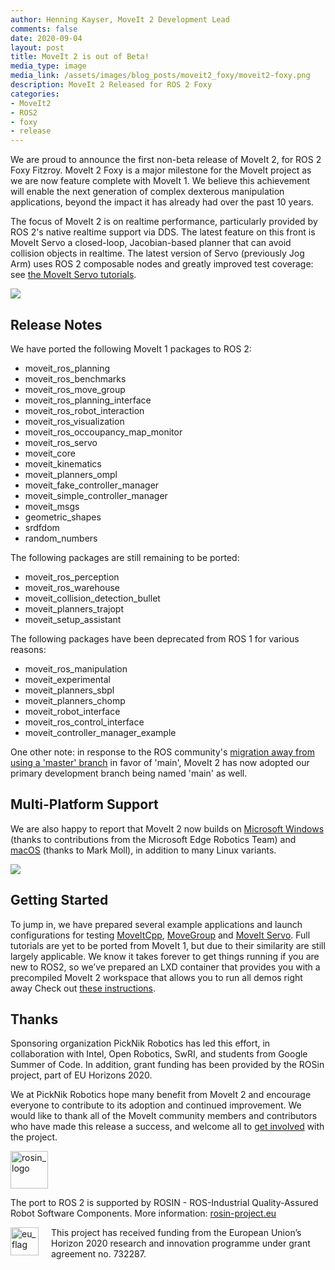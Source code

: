 ```yaml
---
author: Henning Kayser, MoveIt 2 Development Lead
comments: false
date: 2020-09-04
layout: post
title: MoveIt 2 is out of Beta!
media_type: image
media_link: /assets/images/blog_posts/moveit2_foxy/moveit2-foxy.png
description: MoveIt 2 Released for ROS 2 Foxy
categories:
- MoveIt2
- ROS2
- foxy
- release
---
```


We are proud to announce the first non-beta release of MoveIt 2, for ROS 2 Foxy Fitzroy. MoveIt 2 Foxy is a major milestone for the MoveIt project as we are now feature complete with MoveIt 1. We believe this achievement will enable the next generation of complex dexterous manipulation applications, beyond the impact it has already had over the past 10 years.

The focus of MoveIt 2 is on realtime performance, particularly provided by ROS 2's native realtime support via DDS. The latest feature on this front is MoveIt Servo a closed-loop, Jacobian-based planner that can avoid collision objects in realtime. The latest version of Servo (previously Jog Arm) uses ROS 2 composable nodes and greatly improved test coverage: see <a href="http://moveit2_tutorials.picknik.ai/doc/realtime_servo/realtime_servo_tutorial.html" target="_blank">the MoveIt Servo tutorials</a>.

![](/assets/images/blog_posts/moveit2_foxy/servo_teleop_demo.gif)

## Release Notes

We have ported the following MoveIt 1 packages to ROS 2:
- moveit_ros_planning
- moveit_ros_benchmarks
- moveit_ros_move_group
- moveit_ros_planning_interface
- moveit_ros_robot_interaction
- moveit_ros_visualization
- moveit_ros_occoupancy_map_monitor
- moveit_ros_servo
- moveit_core
- moveit_kinematics
- moveit_planners_ompl
- moveit_fake_controller_manager
- moveit_simple_controller_manager
- moveit_msgs
- geometric_shapes
- srdfdom
- random_numbers

The following packages are still remaining to be ported:
- moveit_ros_perception
- moveit_ros_warehouse
- moveit_collision_detection_bullet
- moveit_planners_trajopt
- moveit_setup_assistant

The following packages have been deprecated from ROS 1 for various reasons:
- moveit_ros_manipulation
- moveit_experimental
- moveit_planners_sbpl
- moveit_planners_chomp
- moveit_robot_interface
- moveit_ros_control_interface
- moveit_controller_manager_example

One other note: in response to the ROS community's <a href="https://github.com/ros-planning/moveit/issues/2213" target="_blank">migration away from using a 'master' branch</a> in favor of 'main', MoveIt 2 has now adopted our primary development branch being named 'main' as well.

## Multi-Platform Support

We are also happy to report that MoveIt 2 now builds on <a href="https://github.com/ros-planning/moveit2/pull/238" target="_blank">Microsoft Windows</a> (thanks to contributions from the Microsoft Edge Robotics Team) and <a href="https://github.com/ros-planning/moveit2/pull/271" target="_blank">macOS</a> (thanks to Mark Moll), in addition to many Linux variants.

[![](/assets/images/blog_posts/moveit2_foxy/os.png)][1]

## Getting Started

To jump in, we have prepared several example applications and launch configurations for testing <a href="https://github.com/ros-planning/moveit2/tree/main/moveit_demo_nodes/run_moveit_cpp" target="_blank">MoveItCpp</a>, <a href="https://github.com/ros-planning/moveit2/tree/main/moveit_demo_nodes/run_move_group" target="_blank">MoveGroup</a> and <a href="http://moveit2_tutorials.picknik.ai/doc/realtime_servo/realtime_servo_tutorial.html" target="_blank">MoveIt Servo</a>. Full tutorials are yet to be ported from MoveIt 1, but due to their similarity are still largely applicable. We know it takes forever to get things running if you are new to ROS2, so we’ve prepared an LXD container that provides you with a precompiled MoveIt 2 workspace that allows you to run all demos right away Check out <a href="https://docs.google.com/document/d/15TJ8U9vk6NBaOUkObfPLFdjzut-JsJsb__H-0mbethE/edit#heading=h.jjeryzb28kbj" target="_blank">these instructions</a>.

## Thanks

Sponsoring organization PickNik Robotics has led this effort, in collaboration with Intel, Open Robotics, SwRI, and students from Google Summer of Code. In addition, grant funding has been provided by the ROSin project, part of EU Horizons 2020.

We at PickNik Robotics hope many benefit from MoveIt 2 and encourage everyone to contribute to its adoption and continued improvement. We would like to thank all of the MoveIt community members and contributors who have made this release a success, and welcome all to <a href="https://moveit.ros.org/about/get_involved/" target="_blank">get involved</a> with the project.

<a href="https://rosin-project.eu">
  <img src="https://rosin-project.eu/wp-content/uploads/rosin_ack_logo_wide.png"
       alt="rosin_logo" height="60" >
</a>

The port to ROS 2 is supported by ROSIN - ROS-Industrial Quality-Assured Robot Software Components.
More information: <a href="https://rosin-project.eu">rosin-project.eu</a>

<img src="https://rosin-project.eu/wp-content/uploads/rosin_eu_flag.jpg"
     alt="eu_flag" height="45" align="left" style="margin-right: 20px">

This project has received funding from the European Union’s Horizon 2020
research and innovation programme under grant agreement no. 732287.

[1]: https://www.expertreviews.co.uk/technology/7877/ubuntu-1010-vs-windows-7-vs-mac-os-x-106-snow-leopard
